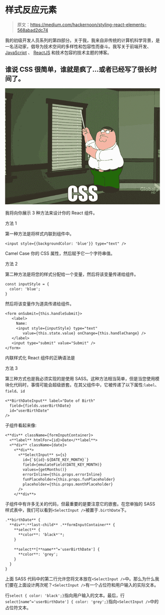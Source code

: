 # 样式反应元素

> 原文：<https://medium.com/hackernoon/styling-react-elements-568abad2dc74>

我的初级开发人员系列的第四部分。关于我，我来自非传统的计算机科学背景，是一名活动家，倡导为技术空间的多样性和包容性而奋斗。我写关于前端开发、 [JavaScript](https://hackernoon.com/tagged/javascript) 、 [ReactJS](https://hackernoon.com/tagged/reactjs) 和技术包容的技术主题的博客。

## 谁说 CSS 很简单，谁就是疯了…或者已经写了很长时间了。

![](img/f09cd40ef90ad0950552ef7729066e97.png)

我将向你展示 3 种方法来设计你的 React 组件。

方法 1

第一种方法是将样式内联到组件中。

```
<input style={{backgroundColor: 'blue'}} type="text" />
```

Camel Case 你的 CSS 属性，然后赋予它一个字符串值。

方法 2

第二种方法是将您的样式分配给一个变量，然后将该变量传递给组件。

```
const inputStyle = {
  color: 'blue';
}
```

然后将该变量作为道具传递给组件。

```
<form onSubmit={this.handleSubmit}>
   <label>
     Name:
     <input style={inputStyle} type="text"   
        value={this.state.value} onChange={this.handleChange} />
   </label>
   <input type="submit" value="Submit" />
</form>
```

内联样式化 React 组件的正确语法是

方法 3

第三种方式也是我必须实现的是使用 SASS。这种方法相当简单，但是当您使用模块化代码时，事情可能会超级嵌套。在其父组件中，它被传递了以下属性:`label`、`field`、`id`

```
<**BirthDateInput** label="Date of Birth"
  field={fields.userBirthDate}
  id="userBirthDate"
/>
```

子组件看起来像:

```
<**div** className={formInputContainer}>
  <**label** htmlFor={id}>Date</**label**>
  <**div** className={date}>
    <**div**>
      <**SelectInput** s={s}
        id={`${id}-${DATE_KEY_MONTH}`}
        field={emulateField(DATE_KEY_MONTH)}
        values={getMonths()}
        errorInline={this.props.errorInline}
        funPlaceholder={this.props.funPlaceholder}
        placeholder={this.props.monthPlaceholder}
      />
    </**div**>
```

子组件中有许多无关的代码，但最重要的是要注意它的嵌套。在您单独的 SASS 样式表中，我们可以看到`<SelectInput />`被置于`.birthDate`下。

```
.**birthDate** {
  **div**:**last-child** .**formInputContainer** {
    **select** {
      **color**: 'black*'*;
    }

    **select**[**name**^='userBirthDate'] {
      **color**: 'grey';
    }
  }
}
```

上面 SASS 代码中的第二行允许您将文本放在`<SelectInput />`中。那么为什么我们要在上面设计两次呢？`<SelectInput />`有一个占位符和用户输入的实际文本。

行`select { color: 'black';}`指向用户输入的文本。最后，行`select[name^='userBirthDate'] { color: 'grey';}`指向`<SelectInput />`中的占位符文本。